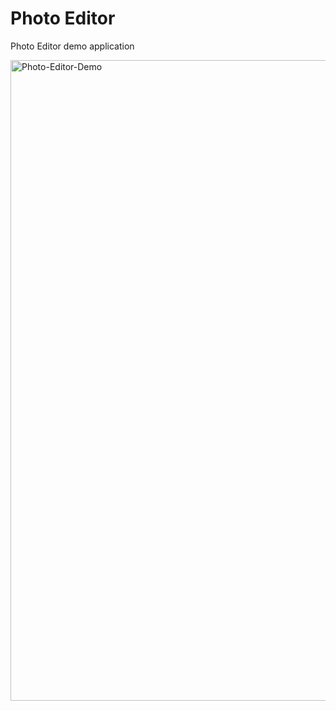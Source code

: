 # Photo Editor
Photo Editor demo application

<img width="1025" alt="Photo-Editor-Demo" src="https://github.com/Naguales/PhotoEditor/assets/12149564/fff2baeb-54d0-44ee-9430-09f60cb67bca">
